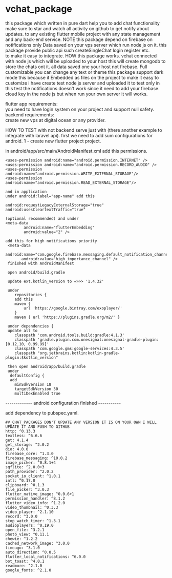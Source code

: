 # vchat_package
this package which written in pure dart help you to add chat functionality  
make sure to star and watch all activity on github to get notify about updates. 
to any existing flutter mobile project with any state management and any back-end service. 
NOTE this package depend on firebase on notifications only Data saved on your vps server which run node js on it. 
this package provide public api such createSingleChat login register etc.  
to make it easy to integrate. 
HOW this package works. 
vchat connected with node js which will be uploaded to your host this will create mongodb to store the chats ont it. 
all data saved one your host not firebase. 
Full customizable you can change  any text or theme this package support dark mode this because it Embedded as files on the project to make it easy to customize
i have create test node js server and uploaded it to test only in this test the notifications doesn't work since it need to add your firebase. 
cloud key in the node js but when run your own server it will works. 

flutter app requirements:  
you need to have login system on your project and support null safety. 
backend requirements:  
create new vps at digital ocean or any provider. 

HOW TO TEST with not backend serve just with  (there another example to integrate with laravel api). 
first we need to add sum configurations for android. 
1 - create new flutter project project. 

in android/app/src/main/AndroidManifest.xml add this permissions. 

    <uses-permission android:name="android.permission.INTERNET" />
    <uses-permission android:name="android.permission.RECORD_AUDIO" />
    <uses-permission android:name="android.permission.WRITE_EXTERNAL_STORAGE"/>
    <uses-permission android:name="android.permission.READ_EXTERNAL_STORAGE"/>

    and in application
    under android:label="app-name" add this 
    
    android:requestLegacyExternalStorage="true"
    android:usesCleartextTraffic="true"
    
    (optional recommended) and under
    <meta-data
            android:name="flutterEmbedding"
            android:value="2" />

    add this for high notifications priority
     <meta-data
           android:name="com.google.firebase.messaging.default_notification_channel_id"
           android:value="high_importance_channel" />
     finished with AndroidManifest      
     
     open android/build.gradle
     
     update ext.kotlin_version to =>>> '1.4.32'
     
     under 
        repositories { 
        add this 
        maven {
            url 'https://google.bintray.com/exoplayer/'
        }
        maven { url 'https://plugins.gradle.org/m2/' }
        
     under dependencies {
     update all to  
        classpath 'com.android.tools.build:gradle:4.1.3'
        classpath 'gradle.plugin.com.onesignal:onesignal-gradle-plugin:[0.12.10, 0.99.99]'
        classpath 'com.google.gms:google-services:4.3.5'
        classpath "org.jetbrains.kotlin:kotlin-gradle-plugin:$kotlin_version"
        
     then open android/app/build.gradle  
     under 
      defaultConfig {
      add 
        minSdkVersion 18
        targetSdkVersion 30
        multiDexEnabled true 
        
  -------------   android configuration finished   -----------  
  
  add dependency to pubspec.yaml. 
  ```
  #V_CHAT_PACKAGES DON'T UPDATE ANY VERSION IT IS ON YOUR OWN I WILL UPDATE IT AND PUSH TO GITHUB
  http: ^0.13.3
  textless: ^6.6.6
  get: 4.1.4
  get_storage: ^2.0.2
  dio: 4.0.0
  firebase_core: ^1.3.0
  firebase_messaging: ^10.0.2
  image_picker: ^0.8.1+4
  sqflite: ^2.0.0+3
  path_provider: ^2.0.2
  socket_io_client: ^1.0.1
  intl: ^0.17.0
  clipboard: ^0.1.3
  file_picker: ^3.0.3
  flutter_native_image: ^0.0.6+1
  permission_handler: ^8.1.2
  flutter_video_info: ^1.2.0
  video_thumbnail: ^0.3.3
  video_player: ^2.1.10
  record: ^3.0.0
  stop_watch_timer: ^1.3.1
  audioplayers: ^0.19.0
  open_file: ^3.2.1
  photo_view: ^0.11.1
  chewie: ^1.2.2
  cached_network_image: ^3.0.0
  timeago: ^3.1.0
  auto_direction: ^0.0.5
  flutter_local_notifications: ^6.0.0
  bot_toast: ^4.0.1
  readmore: ^2.1.0
  google_fonts: ^2.1.0
  ```
